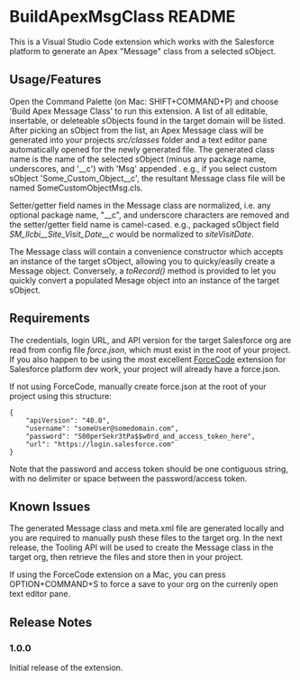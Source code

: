 # BuildApexMsgClass README

This is a Visual Studio Code extension which works with the Salesforce platform to generate an Apex "Message" class from a selected sObject.

## Usage/Features

Open the Command Palette (on Mac: SHIFT+COMMAND+P) and choose 'Build Apex Message Class' to run this extension.  A list of all editable, insertable, or deleteable sObjects found in the target domain will be listed.  After picking an sObject from the list,  an Apex Message class will be generated into your projects *src/classes* folder and a text editor pane automatically opened for the newly generated file. The generated class name is the name of the selected sObject (minus any package name, underscores, and '__c') with 'Msg' appended .  e.g., if you select custom sObject 'Some_Custom_Object__c', the resultant Message class file will be named SomeCustomObjectMsg.cls.

Setter/getter field names in the Message class are normalized, i.e. any optional package name, "__c", and underscore characters are removed and the setter/getter field name is camel-cased.   e.g., packaged sObject field *SM_llcbi__Site_Visit_Date__c* would be normalized to *siteVisitDate*.

The Message class will contain a convenience constructor which accepts an instance of the target sObject, allowing you to quicky/easily create a Message object.  Conversely, a *toRecord()* method is provided to let you quickly convert a populated Mesage object into an instance of the target sObject.

## Requirements

The credentials, login URL, and API version for the target Salesforce org are read from config file *force.json*, which must exist in the root of your project.  If you also happen to be using the most excellent [ForceCode](https://github.com/celador/ForceCode) extension for Salesforce platform dev work, your project will already have a force.json. 

If not using ForceCode, manually create force.json at the root of your project using this structure:

```
{
	"apiVersion": "40.0",
	"username": "someUser@somedomain.com",
	"password": "S00perSekr3tPa$$w0rd_and_access_token_here",
	"url": "https://login.salesforce.com"
}
```
Note that the password and access token should be one contiguous string, with no delimiter or space between the password/access token.

## Known Issues

The generated Message class and meta.xml file are generated locally and you are required to manually push these files to the target org.  In the next release, the Tooling API will be used to create the Message class in the target org, then retrieve the files and store then in your project.  

If using the ForceCode extension on a Mac, you can press OPTION+COMMAND+S to force a save to your org on the currenly open text editor pane.

## Release Notes

### 1.0.0

Initial release of the extension.